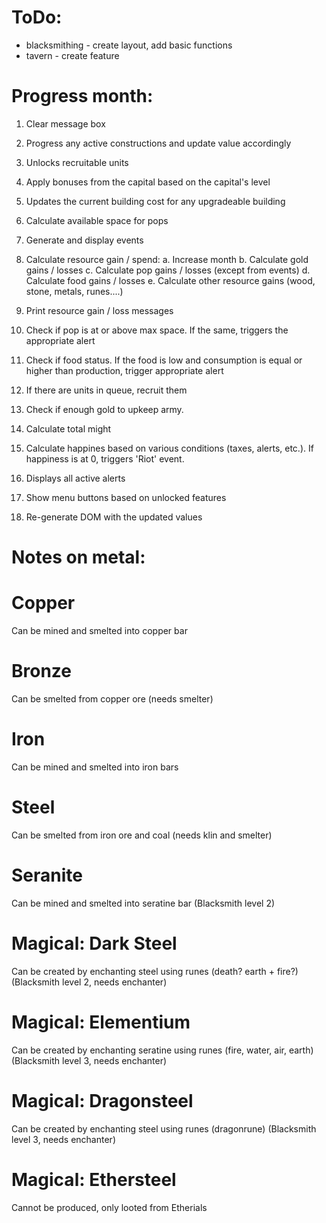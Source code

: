 # ToDo: 
- blacksmithing - create layout, add basic functions
- tavern - create feature


# Progress month:

1. Clear message box
2. Progress any active constructions and update value accordingly
3. Unlocks recruitable units
4. Apply bonuses from the capital based on the capital's level
5. Updates the current building cost for any upgradeable building
6. Calculate available space for pops
7. Generate and display events

8. Calculate resource gain / spend:
    a. Increase month
    b. Calculate gold gains / losses
    c. Calculate pop gains / losses (except from events)
    d. Calculate food gains / losses
    e. Calculate other resource gains (wood, stone, metals, runes....)

9. Print resource gain / loss messages
10. Check if pop is at or above max space. If the same, triggers the appropriate alert
11. Check if food status. If the food is low and consumption is equal or higher than production, trigger appropriate alert
12. If there are units in queue, recruit them
13. Check if enough gold to upkeep army. 
14. Calculate total might 
15. Calculate happines based on various conditions (taxes, alerts, etc.). If happiness is at 0, triggers 'Riot' event.
16. Displays all active alerts
17. Show menu buttons based on unlocked features
18. Re-generate DOM with the updated values


# Notes on metal:

# Copper 
Can be mined and smelted into copper bar

# Bronze
Can be smelted from copper ore (needs smelter)

# Iron
Can be mined and smelted into iron bars

# Steel
Can be smelted from iron ore and coal (needs klin and smelter)

# Seranite
Can be mined and smelted into seratine bar (Blacksmith level 2)

# Magical: Dark Steel
Can be created by enchanting steel using runes (death? earth + fire?) (Blacksmith level 2, needs enchanter)

# Magical: Elementium
Can be created by enchanting seratine using runes (fire, water, air, earth) (Blacksmith level 3, needs enchanter)

# Magical: Dragonsteel
Can be created by enchanting steel using runes (dragonrune) (Blacksmith level 3, needs enchanter)

# Magical: Ethersteel
Cannot be produced, only looted from Etherials
  
